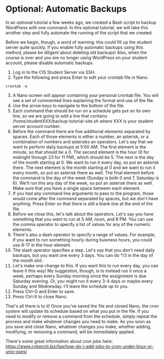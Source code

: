 # Optional: Automatic Backups

In an optional tutorial a few weeks ago, we created a Bash script to backup WordPress with one command. In this optional tutorial, we will take this another step and fully automate the running of the script that we created.

Before we begin, though, a word of warning: this could fill up the student server quite quickly. If you enable fully automatic backups using this method, please be diligent about deleting old backups! Also, when the course is over and you are no longer using WordPress on your student account, please disable automatic backups.

1. Log in to the CIS Student Server via SSH.
2. Type the following and press Enter to edit your crontab file in Nano:

```
crontab -e
``` 

3. A Nano screen will appear containing your personal crontab file. You will see a set of commented lines explaining the format and use of the file.
4. Use the arrow keys to navigate to the bottom of the file.
5. Each command that should be run on a schedule gets put on its own line, so we are going to add a line that contains /home/studentXXX/backup-tutorial-site.sh where XXX is your student server account number.
6. Before the command there are five additional elements separated by spaces. Each of those elements is either a number, an asterisk, or a combination of numbers and asterisks an operators. Let's say that we want to perform daily backups at 5:00 AM. The first element is the minute, so that should be a 0. The second element is the hour (0 for midnight through 23 for 11 PM), which should be 5. The next is the day of the month starting at 0. We want to run it every day, so put an asterisk there. The next element is the month starting at 0 and we want to run it every month, so put an asterisk there as well. The final element before the command is the day of the week (Sunday is both 0 and 7, Saturday is 6). We'll run this any day of the week, so put an asterisk there as well. Make sure that you have a single space between each element.
7. If you had any command line arguments to pass to the program, those would come after the command separated by spaces, but we don't have anything. Press Enter so that there is still a blank line at the end of the file.
8. Before we close this, let's talk about the operators. Let's say you have something that you want to run at 5 AM, noon, and 8 PM. You can use the comma operator to specify a list of values for any of the numeric elements.
9. There's also a dash operator to specify a range of values. For example, if you want to run something hourly during business hours, you could use 8-17 in the hour element.
10. The slash operator specifies a step. Let's say that you don't need daily backups, but you want one every 3 days. You can do */3 in the day of the month slot.
11. Let's make one change to this. If you want this to run every day, you can leave it this way! My suggestion, though, is to instead run it once a week, perhaps every Sunday morning since the assignment is due Saturday evening. Or, you might run it every 3-4 days or maybe every Sunday and Wednesday. I'll leave the schedule up to you.
12. Press Ctrl-O and Enter to save.
13. Press Ctrl-X to close Nano.

That's all there is to it! Once you've saved the file and closed Nano, the cron system will update its schedule based on what you put in the file. If you need to modify or remove a command from the schedule, simply repeat the process and make whatever changes you need to make. As you soon as you save and close Nano, whatever changes you make, whether adding, modifying, or removing a command, will be immediately applied.

There's some great information about cron jobs here:
<https://www.cyberciti.biz/faq/how-do-i-add-jobs-to-cron-under-linux-or-unix-oses/>
